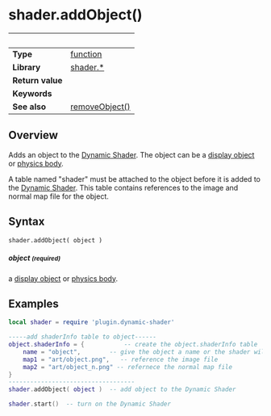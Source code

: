 # shader.addObject()

|                      | &nbsp; 
| -------------------- | ---------------------------------------------------------------
| __Type__             | [function](http://docs.coronalabs.com/api/type/Function.html)
| __Library__          | [shader.*](README.md)
| __Return value__     | 
| __Keywords__         | 
| __See also__         | [removeObject()](removeObject.markdown)


## Overview

Adds an object to the [Dynamic Shader](README.md).
The object can be a [display object](https://docs.coronalabs.com/api/type/DisplayObject/index.html) or [physics body](https://docs.coronalabs.com/guide/physics/physicsBodies/index.html).

A table named "shader" must be attached to the object before it is added to the [Dynamic Shader](README.md).  This table contains references to the image and normal map file for the object.

## Syntax

	shader.addObject( object )


##### object <small>(required)</small>
a [display object](https://docs.coronalabs.com/api/type/DisplayObject/index.html) or [physics body](https://docs.coronalabs.com/guide/physics/physicsBodies/index.html).

## Examples

``````lua
local shader = require 'plugin.dynamic-shader'

-----add shaderInfo table to object------
object.shaderInfo = {  		    -- create the object.shaderInfo table
	name = "object", 	    -- give the object a name or the shader will assign one
	map1 = "art/object.png",   -- reference the image file
	map2 = "art/object_n.png" -- refernece the normal map file
}
-----------------------------------
shader.addObject( object )  -- add object to the Dynamic Shader

shader.start()  -- turn on the Dynamic Shader
``````
